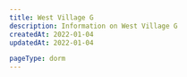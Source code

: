 ```yaml
---
title: West Village G
description: Information on West Village G
createdAt: 2022-01-04
updatedAt: 2022-01-04

pageType: dorm
---
```

  
  